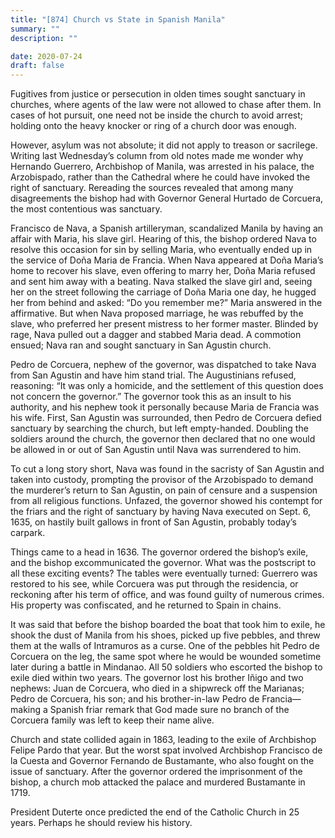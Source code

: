 ```yaml
---
title: "[874] Church vs State in Spanish Manila"
summary: ""
description: ""

date: 2020-07-24
draft: false
---
```


Fugitives from justice or persecution in olden times sought sanctuary in churches, where agents of the law were not allowed to chase after them. In cases of hot pursuit, one need not be inside the church to avoid arrest; holding onto the heavy knocker or ring of a church door was enough.

However, asylum was not absolute; it did not apply to treason or sacrilege. Writing last Wednesday’s column from old notes made me wonder why Hernando Guerrero, Archbishop of Manila, was arrested in his palace, the Arzobispado, rather than the Cathedral where he could have invoked the right of sanctuary. Rereading the sources revealed that among many disagreements the bishop had with Governor General Hurtado de Corcuera, the most contentious was sanctuary.

Francisco de Nava, a Spanish artilleryman, scandalized Manila by having an affair with Maria, his slave girl. Hearing of this, the bishop ordered Nava to resolve this occasion for sin by selling Maria, who eventually ended up in the service of Doña Maria de Francia. When Nava appeared at Doña Maria’s home to recover his slave, even offering to marry her, Doña Maria refused and sent him away with a beating. Nava stalked the slave girl and, seeing her on the street following the carriage of Doña Maria one day, he hugged her from behind and asked: “Do you remember me?” Maria answered in the affirmative. But when Nava proposed marriage, he was rebuffed by the slave, who preferred her present mistress to her former master. Blinded by rage, Nava pulled out a dagger and stabbed Maria dead. A commotion ensued; Nava ran and sought sanctuary in San Agustin church.

Pedro de Corcuera, nephew of the governor, was dispatched to take Nava from San Agustin and have him stand trial. The Augustinians refused, reasoning: “It was only a homicide, and the settlement of this question does not concern the governor.” The governor took this as an insult to his authority, and his nephew took it personally because Maria de Francia was his wife. First, San Agustin was surrounded, then Pedro de Corcuera defied sanctuary by searching the church, but left empty-handed. Doubling the soldiers around the church, the governor then declared that no one would be allowed in or out of San Agustin until Nava was surrendered to him.

To cut a long story short, Nava was found in the sacristy of San Agustin and taken into custody, prompting the provisor of the Arzobispado to demand the murderer’s return to San Agustin, on pain of censure and a suspension from all religious functions. Unfazed, the governor showed his contempt for the friars and the right of sanctuary by having Nava executed on Sept. 6, 1635, on hastily built gallows in front of San Agustin, probably today’s carpark.

Things came to a head in 1636. The governor ordered the bishop’s exile, and the bishop excommunicated the governor. What was the postscript to all these exciting events? The tables were eventually turned: Guerrero was restored to his see, while Corcuera was put through the residencia, or reckoning after his term of office, and was found guilty of numerous crimes. His property was confiscated, and he returned to Spain in chains.

It was said that before the bishop boarded the boat that took him to exile, he shook the dust of Manila from his shoes, picked up five pebbles, and threw them at the walls of Intramuros as a curse. One of the pebbles hit Pedro de Corcuera on the leg, the same spot where he would be wounded sometime later during a battle in Mindanao. All 50 soldiers who escorted the bishop to exile died within two years. The governor lost his brother Iñigo and two nephews: Juan de Corcuera, who died in a shipwreck off the Marianas; Pedro de Corcuera, his son; and his brother-in-law Pedro de Francia—making a Spanish friar remark that God made sure no branch of the Corcuera family was left to keep their name alive.

Church and state collided again in 1863, leading to the exile of Archbishop Felipe Pardo that year. But the worst spat involved Archbishop Francisco de la Cuesta and Governor Fernando de Bustamante, who also fought on the issue of sanctuary. After the governor ordered the imprisonment of the bishop, a church mob attacked the palace and murdered Bustamante in 1719.

President Duterte once predicted the end of the Catholic Church in 25 years. Perhaps he should review his history.
